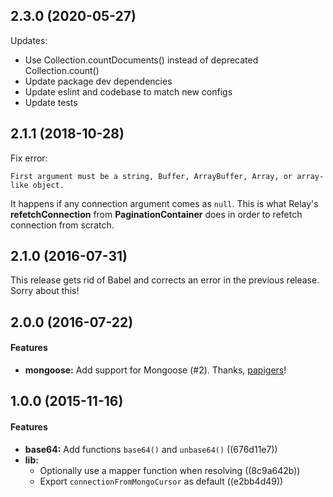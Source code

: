 <a name="2.3.0"></a>
## 2.3.0 (2020-05-27)

Updates:

- Use Collection.countDocuments() instead of deprecated Collection.count()
- Update package dev dependencies
- Update eslint and codebase to match new configs
- Update tests


<a name="2.1.1"></a>
## 2.1.1 (2018-10-28)

Fix error:
```
First argument must be a string, Buffer, ArrayBuffer, Array, or array-like object.
```
It happens if any connection argument comes as `null`. This is what Relay's **refetchConnection** from **PaginationContainer** does in order to refetch connection from scratch.


<a name="2.1.0"></a>
## 2.1.0 (2016-07-31)

This release gets rid of Babel and corrects an error in the previous release. Sorry about this!


<a name="2.0.0"></a>
## 2.0.0 (2016-07-22)


#### Features

* **mongoose:** Add support for Mongoose (#2). Thanks, [papigers](https://github.com/papigers)!


<a name="1.0.0"></a>
## 1.0.0 (2015-11-16)


#### Features

* **base64:** Add functions `base64()` and `unbase64()` ((676d11e7))
* **lib:**
  * Optionally use a mapper function when resolving ((8c9a642b))
  * Export `connectionFromMongoCursor` as default ((e2bb4d49))
